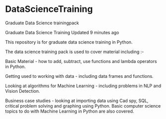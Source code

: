# DataScienceTraining
Graduate Data Science trainingpack

Graduate Data Science Training  Updated 9 minutes ago 

This repository is for graduate data science training in Python.  

The data science training pack is used to cover material including :-  

Basic Material - how to add, subtract, use functions and lambda operators in Python. 

Getting used to working with data - including data frames and functions. 

Looking at algorithms for Machine Learning - including problems in NLP and Vision Detection. 

Business case studies - looking at importing data using Cad spy, SQL, critical problem solving and graphing using Python. Basic computer science topics to do with Machine Learning in Python are also covered.

